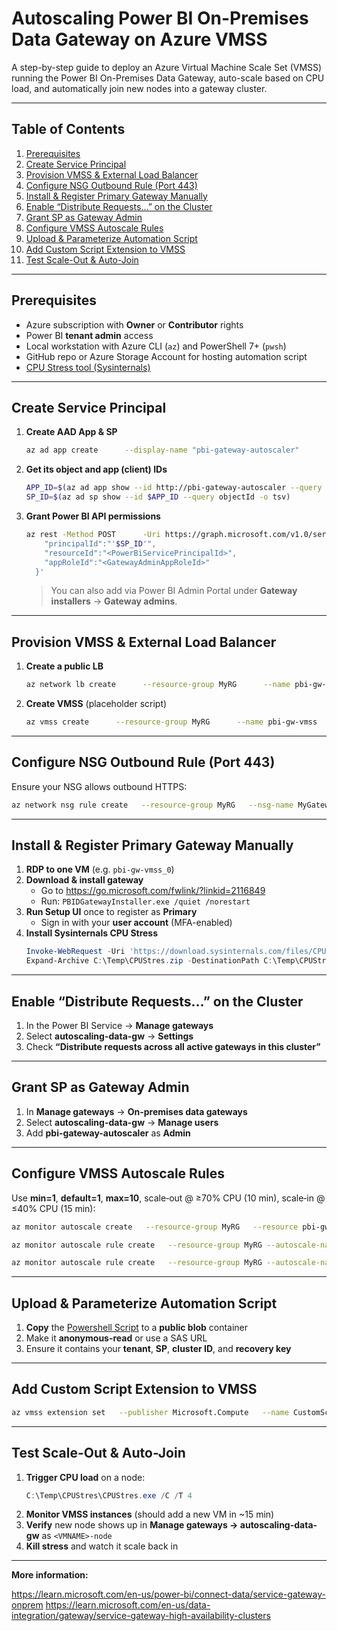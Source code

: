 # Autoscaling Power BI On-Premises Data Gateway on Azure VMSS

A step-by-step guide to deploy an Azure Virtual Machine Scale Set (VMSS) running the Power BI On-Premises Data Gateway, auto-scale based on CPU load, and automatically join new nodes into a gateway cluster.

---

## Table of Contents

1. [Prerequisites](#prerequisites)  
2. [Create Service Principal](#create-service-principal)  
3. [Provision VMSS & External Load Balancer](#provision-vmss--external-load-balancer)  
4. [Configure NSG Outbound Rule (Port 443)](#configure-nsg-outbound-rule-port-443)  
5. [Install & Register Primary Gateway Manually](#install--register-primary-gateway-manually)  
6. [Enable “Distribute Requests…” on the Cluster](#enable-distribute-requests-on-the-cluster)  
7. [Grant SP as Gateway Admin](#grant-sp-as-gateway-admin)  
8. [Configure VMSS Autoscale Rules](#configure-vmss-autoscale-rules)  
9. [Upload & Parameterize Automation Script](#upload--parameterize-automation-script)  
10. [Add Custom Script Extension to VMSS](#add-custom-script-extension-to-vmss)  
11. [Test Scale-Out & Auto-Join](#test-scale-out--auto-join)  

---

## Prerequisites

- Azure subscription with **Owner** or **Contributor** rights  
- Power BI **tenant admin** access  
- Local workstation with Azure CLI (`az`) and PowerShell 7+ (`pwsh`)  
- GitHub repo or Azure Storage Account for hosting automation script  
- [CPU Stress tool (Sysinternals)](https://learn.microsoft.com/en-us/sysinternals/downloads/cpustres)  

---

## Create Service Principal

1. **Create AAD App & SP**  
   ```bash
   az ad app create      --display-name "pbi-gateway-autoscaler"      --password "<StrongP@ssw0rd>"      --credential-description "Gateway automation"
   ```
2. **Get its object and app (client) IDs**  
   ```bash
   APP_ID=$(az ad app show --id http://pbi-gateway-autoscaler --query appId -o tsv)
   SP_ID=$(az ad sp show --id $APP_ID --query objectId -o tsv)
   ```
3. **Grant Power BI API permissions**  
   ```bash
   az rest -Method POST      -Uri https://graph.microsoft.com/v1.0/servicePrincipals/$SP_ID/appRoleAssignedTo      -Body '{
       "principalId":"'$SP_ID'",
       "resourceId":"<PowerBiServicePrincipalId>",
       "appRoleId":"<GatewayAdminAppRoleId>"
     }'
   ```
   > You can also add via Power BI Admin Portal under **Gateway installers** → **Gateway admins**.

---

## Provision VMSS & External Load Balancer

1. **Create a public LB**  
   ```bash
   az network lb create      --resource-group MyRG      --name pbi-gw-lb      --sku Standard      --public-ip-address pbi-gw-pip      --frontend-ip-name FE      --backend-pool-name BE
   ```
2. **Create VMSS** (placeholder script)  
   ```bash
   az vmss create      --resource-group MyRG      --name pbi-gw-vmss      --image Win2019Datacenter      --admin-username your-user    --admin-password "<YourP@ssw0rd>"      --instance-count 1      --vm-sku Standard_F4s_v2      --lb pbi-gw-lb      --backend-pool-name BE      --nsg MyGatewayNSG
   ```
  

---

## Configure NSG Outbound Rule (Port 443)

Ensure your NSG allows outbound HTTPS:

```bash
az network nsg rule create   --resource-group MyRG   --nsg-name MyGatewayNSG   --name AllowOutbound443   --priority 100   --direction Outbound   --access Allow   --protocol Tcp   --destination-port-ranges 443   --destination-address-prefixes Internet
```

---

## Install & Register Primary Gateway Manually

1. **RDP to one VM** (e.g. `pbi-gw-vmss_0`)  
2. **Download & install gateway**  
   - Go to https://go.microsoft.com/fwlink/?linkid=2116849  
   - Run: `PBIDGatewayInstaller.exe /quiet /norestart`  
3. **Run Setup UI** once to register as **Primary**  
   - Sign in with your **user account** (MFA-enabled)  
4. **Install Sysinternals CPU Stress**  
   ```powershell
   Invoke-WebRequest -Uri 'https://download.sysinternals.com/files/CPUStres.zip' -OutFile C:\Temp\CPUStres.zip
   Expand-Archive C:\Temp\CPUStres.zip -DestinationPath C:\Temp\CPUStres
   ```

---

## Enable “Distribute Requests…” on the Cluster

1. In the Power BI Service → **Manage gateways**  
2. Select **autoscaling-data-gw** → **Settings**  
3. Check **“Distribute requests across all active gateways in this cluster”**  

---

## Grant SP as Gateway Admin

1. In **Manage gateways** → **On-premises data gateways**  
2. Select **autoscaling-data-gw** → **Manage users**  
3. Add **pbi-gateway-autoscaler** as **Admin**  

---

## Configure VMSS Autoscale Rules

Use **min=1**, **default=1**, **max=10**, scale‐out @ ≥70% CPU (10 min), scale‐in @ ≤40% CPU (15 min):

```bash
az monitor autoscale create   --resource-group MyRG   --resource pbi-gw-vmss   --resource-type Microsoft.Compute/virtualMachineScaleSets   --name pbi-gw-autoscale   --min 2 --max 10 --count 2

az monitor autoscale rule create   --resource-group MyRG --autoscale-name pbi-gw-autoscale   --condition "Percentage CPU > 70 avg 10m"   --scale out 1 --cooldown 20m

az monitor autoscale rule create   --resource-group MyRG --autoscale-name pbi-gw-autoscale   --condition "Percentage CPU < 40 avg 15m"   --scale in 1 --cooldown 30m
```

---

## Upload & Parameterize Automation Script

1. **Copy** the [Powershell Script](https://github.com/DavidArayaS/Autoscaling-Power-BI-data-gateway/blob/dfb4423974dd0978f38c66560b0ee126aaa094b0/install-pbigw.ps1) to a **public blob** container  
2. Make it **anonymous-read** or use a SAS URL  
3. Ensure it contains your **tenant**, **SP**, **cluster ID**, and **recovery key**  

---

## Add Custom Script Extension to VMSS

```bash
az vmss extension set   --publisher Microsoft.Compute   --name CustomScriptExtension   --version 1.10   --resource-group MyRG   --vmss-name pbi-gw-vmss   --settings '{"fileUris":["https://<storage>.blob.core.windows.net/scripts/install-pbigw-vmss.ps1"],"commandToExecute":"powershell.exe -ExecutionPolicy Bypass -File install-pbigw.ps1"}'
```

---

## Test Scale-Out & Auto-Join

1. **Trigger CPU load** on a node:  
   ```powershell
   C:\Temp\CPUStres\CPUStres.exe /C /T 4
   ```
2. **Monitor VMSS instances** (should add a new VM in ~15 min)  
3. **Verify** new node shows up in **Manage gateways → autoscaling-data-gw** as `<VMNAME>-node`  
4. **Kill stress** and watch it scale back in  

---

**More information:**

https://learn.microsoft.com/en-us/power-bi/connect-data/service-gateway-onprem
https://learn.microsoft.com/en-us/data-integration/gateway/service-gateway-high-availability-clusters
